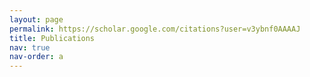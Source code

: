 ```yaml
---
layout: page
permalink: https://scholar.google.com/citations?user=v3ybnf0AAAAJ
title: Publications
nav: true
nav-order: a
---
```

